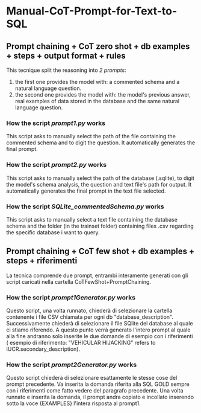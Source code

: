 # Manual-CoT-Prompt-for-Text-to-SQL
## **Prompt chaining + CoT zero shot + db examples + steps + output format + rules**

This tecnique split the reasoning into *2 prompts*:
1. the first one provides the model with: a commented schema and a natural language question.
2. the second one provides the model with: the model's previous answer, real examples of data stored in the database and the same natural language question.
       
### **How the script *prompt1.py* works**
This script asks to manually select the path of the file containing the commented schema and to digit the question. It automatically generates the final prompt.

### **How the script *prompt2.py* works**
This script asks to manually select the path of the database (.sqlite), to digit the model's schema analysis, the question and text file's path for output. It automatically generates the final prompt in the text file selected.

### **How the script *SQLite_commentedSchema.py* works**
This script asks to manually select a text file containing the database schema and the folder (in the trainset folder) containing files .csv regarding the specific database i want to query.

## **Prompt chaining + CoT few shot + db examples + steps + riferimenti**

La tecnica comprende due prompt, entrambi interamente generati con gli script caricati nella cartella CoTFewShot+PromptChaining.
       
### **How the script *prompt1Generator.py* works**

Questo script, una volta runnato, chiederà di selezionare la cartella contenente i file CSV chiamata per ogni db "database_description". Successivamente chiederà di selezionare il file SQlite del database al quale ci stiamo riferendo. A questo punto verrà generato l'intero prompt al quale alla fine andranno solo inserite le due domande di esempio con i riferimenti ( esempio di riferimento: "VEHICULAR HIJACKING" refers to IUCR.secondary_description).

### **How the script *prompt2Generator.py* works**
Questo script chiederà di selezionare esattamente le stesse cose del prompt precedente. Va inserita la domanda riferita alla SQL GOLD sempre con i riferimenti come fatto vedere del paragrafo precedente. Una volta runnato e inserita la domanda, il prompt andra copiato e incollato inserendo sotto la voce {EXAMPLES} l'intera risposta al prompt1.

